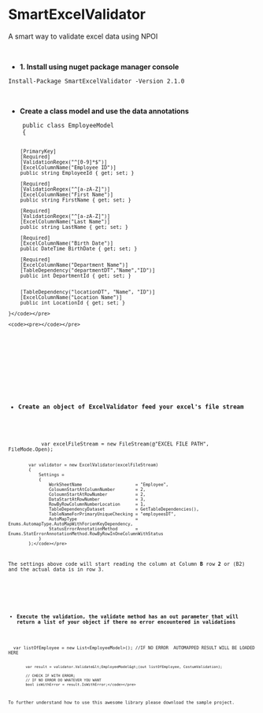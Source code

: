
# SmartExcelValidator
<p>A smart way to validate excel data using NPOI</p>
<p>&nbsp;</p>
<ul>
<li><strong>1. Install using nuget package manager console</strong></li>
</ul>
<pre class="language-csharp"><code>Install-Package SmartExcelValidator -Version 2.1.0</code></pre>
<p>&nbsp;</p>
<ul>
<li><strong>Create a class model and use the data annotations</strong></li>
</ul>
<pre class="language-csharp"><code>    public class EmployeeModel
    {

        [PrimaryKey]
        [Required]
        [ValidationRegex("^[0-9]*$")]
        [ExcelColumnName("Employee ID")]
        public string EmployeeId { get; set; }

        [Required]
        [ValidationRegex("^[a-zA-Z]")]
        [ExcelColumnName("First Name")]
        public string FirstName { get; set; }

        [Required]
        [ValidationRegex("^[a-zA-Z]")]
        [ExcelColumnName("Last Name")]
        public string LastName { get; set; }

        [Required]
        [ExcelColumnName("Birth Date")]
        public DateTime BirthDate { get; set; }

        [Required]
        [ExcelColumnName("Department Name")]
        [TableDependency("departmentDT","Name","ID")]
        public int DepartmentId { get; set; }


        [TableDependency("locationDT", "Name", "ID")]
        [ExcelColumnName("Location Name")]
        public int LocationId { get; set; }
         
    }</code></pre>
	
	<code><pre></code></pre>
<p>&nbsp;</p>
<p>&nbsp;</p>
<ul>
<li><strong>Create an object of&nbsp;ExcelValidator&nbsp;feed your excel's&nbsp;file stream</strong></li>
</ul>
<pre class="language-csharp"><code>
           var excelFileStream = new FileStream(@"EXCEL FILE PATH", FileMode.Open);


            var validator = new ExcelValidator(excelFileStream)
            {
                Settings =
                {
                    WorkSheetName                     = "Employee",
                    ColoumnStartAtColumnNumber        = 2,
                    ColoumnStartAtRowNumber           = 2,
                    DataStartAtRowNumber              = 3,
                    RowByRowColumnNumberLocation      = 1,
                    TableDependencyDataset            = GetTableDependencies(),
                    TableNameForPrimaryUniqueChecking = "employeesDT",
                    AutoMapType                       = Enums.AutomapType.AutoMapWithForienKeyDependency,
                    StatusErrorAnnotationMethod       = Enums.StatErrorAnnotationMethod.RowByRowInOneColumnWithStatus
                }
            };</code></pre>
<p>The settings above code will start reading the column at Column <strong>B&nbsp;</strong>row <strong>2&nbsp;</strong>or (B2) and the actual data is in row 3.</p>
<p><strong>&nbsp;</strong></p>
<ul>
<li><strong>Execute&nbsp;the validation, the validate method has an out parameter that will return a list of your object if there no error encountered in validations</strong></li>
</ul>
<pre class="language-csharp"><code>  var listOfEmployee = new List&lt;EmployeeModel&gt;(); //IF NO ERROR  AUTOMAPPED RESULT WILL BE LOADED HERE

            var result = validator.Validate&lt;EmployeeModel&gt;(out listOfEmployee, CostumValidation);

            // CHECK IF WITH ERROR; 
            // IF NO ERROR DO WHATEVER YOU WANT
            bool isWithError = result.IsWithError;</code></pre>
<p>To further understand how to use this awesome&nbsp;library please download the sample project.</p>
<p>&nbsp;</p>
<p>&nbsp;</p>
